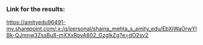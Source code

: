 ### Link for the results:
https://amityedu96491-my.sharepoint.com/:x:/g/personal/shaina_mehta_s_amity_edu/EbXiWaOrwYlBk-QJmnw3ZssBu8-mXXxRovA802_GzglkZg?e=dO2sv2

